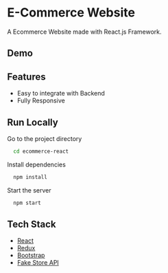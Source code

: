 # E-Commerce Website

A Ecommerce Website made with React.js Framework.


## Demo

## Features

- Easy to integrate with Backend
- Fully Responsive

## Run Locally

Go to the project directory

```bash
  cd ecommerce-react
```

Install dependencies

```bash
  npm install
```

Start the server

```bash
  npm start
```
## Tech Stack

* [React](https://reactjs.org/)
* [Redux](https://redux.js.org/)
* [Bootstrap](https://getbootstrap.com/)
* [Fake Store API](https://fakestoreapi.com/)
